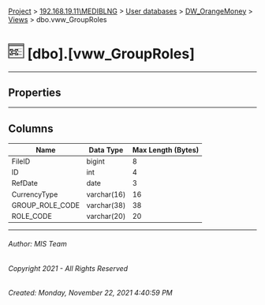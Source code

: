 #### 

[Project](../../../../index.md) > [192.168.19.11\\MEDIBLNG](../../../index.md) > [User databases](../../index.md) > [DW_OrangeMoney](../index.md) > [Views](Views.md) > dbo.vww_GroupRoles

# ![Views](../../../../Images/View32.png) [dbo].[vww_GroupRoles]

---

## <a name="#properties"></a>Properties



---

## <a name="#columns"></a>Columns

| Name | Data Type | Max Length (Bytes) |
|---|---|---|
| FileID | bigint | 8 |
| ID | int | 4 |
| RefDate | date | 3 |
| CurrencyType | varchar(16) | 16 |
| GROUP_ROLE_CODE | varchar(38) | 38 |
| ROLE_CODE | varchar(20) | 20 |


---

###### Author:  MIS Team

###### Copyright 2021 - All Rights Reserved

###### Created: Monday, November 22, 2021 4:40:59 PM

